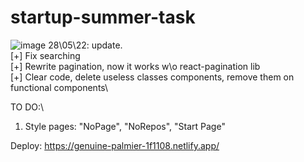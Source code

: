 # startup-summer-task

![image](https://user-images.githubusercontent.com/30293967/170820965-3313c647-101d-42ef-8a94-9f2655ae9072.png)
28\05\22: update.\
[+] Fix searching\
[+] Rewrite pagination, now it works w\o react-pagination lib\
[+] Clear code, delete useless classes components, remove them on functional components\

TO DO:\
1. Style pages: "NoPage", "NoRepos", "Start Page"

Deploy: https://genuine-palmier-1f1108.netlify.app/
